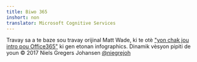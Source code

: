 ```yaml
---
title: Biwo 365
inshort: non
translator: Microsoft Cognitive Services
---
```



Travay sa a te baze sou travay orijinal Matt Wade, ki te otè ["yon chak jou intro pou Office365"](http://icansharepoint.com/an-everyday-intro-to-office-365/) ki gen etonan infographics. Dinamik vèsyon pipiti de youn © 2017 Niels Gregers Johansen [@niegrejoh](https://twitter.com/niegrejoh)

